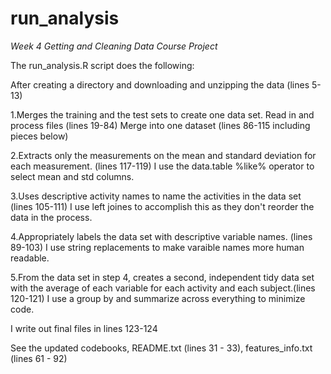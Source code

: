 # run_analysis
_Week 4 Getting and Cleaning Data Course Project_


The run_analysis.R script does the following:

After creating a directory and downloading and unzipping the data (lines 5-13)

1.Merges the training and the test sets to create one data set.
Read in and process files (lines 19-84)
Merge into one dataset (lines 86-115 including pieces below)

2.Extracts only the measurements on the mean and standard deviation for each measurement. (lines 117-119)
I use the data.table %like% operator to select mean and std columns.

3.Uses descriptive activity names to name the activities in the data set (lines 105-111)
I use left joines to accomplish this as they don't reorder the data in the process.

4.Appropriately labels the data set with descriptive variable names. (lines 89-103)
I use string replacements to make varaible names more human readable.

5.From the data set in step 4, creates a second, independent tidy data set with the average of each variable for each activity and each subject.(lines 120-121)
I use a group by and summarize across everything to minimize code.

I write out final files in lines 123-124

See the updated codebooks, README.txt (lines 31 - 33), features_info.txt (lines 61 - 92)
